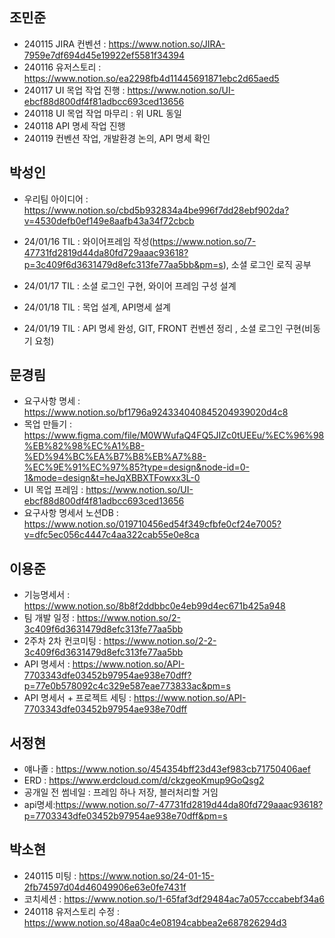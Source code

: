 ## 조민준
- 240115 JIRA 컨벤션 : https://www.notion.so/JIRA-7959e7df694d45e19922ef5581f34394
- 240116 유저스토리 : https://www.notion.so/ea2298fb4d11445691871ebc2d65aed5
- 240117 UI 목업 작업 진행 : https://www.notion.so/UI-ebcf88d800df4f81adbcc693ced13656
- 240118 UI 목업 작업 마무리 : 위 URL 동일
- 240118 API 명세 작업 진행
- 240119 컨벤션 작업, 개발환경 논의, API 명세 확인


## 박성인
- 우리팀 아이디어 : https://www.notion.so/cbd5b932834a4be996f7dd28ebf902da?v=4530defb0ef149e8aafb43a34f72cbcb
- 24/01/16 TIL : 와이어프레임 작성(https://www.notion.so/7-47731fd2819d44da80fd729aaac93618?p=3c409f6d3631479d8efc313fe77aa5bb&pm=s), 소셜 로그인 로직 공부 

- 24/01/17 TIL : 소셜 로그인 구현, 와이어 프레임 구성 설계
- 24/01/18 TIL : 목업 설계, API명세 설계
- 24/01/19 TIL : API 명세 완성, GIT, FRONT 컨벤션 정리 , 소셜 로그인 구현(비동기 요청)


## 문경림
- 요구사항 명세 : https://www.notion.so/bf1796a924334040845204939020d4c8
- 목업 만들기 :  https://www.figma.com/file/M0WWufaQ4FQ5JIZc0tUEEu/%EC%96%98%EB%82%98%EC%A1%B8-%ED%94%BC%EA%B7%B8%EB%A7%88-%EC%9E%91%EC%97%85?type=design&node-id=0-1&mode=design&t=heJqXBBXTFowxx3L-0
- UI 목업 프레임 : https://www.notion.so/UI-ebcf88d800df4f81adbcc693ced13656
- 요구사항 명세서 노션DB : https://www.notion.so/019710456ed54f349cfbfe0cf24e7005?v=dfc5ec056c4447c4aa322cab55e0e8ca

## 이용준
- 기능명세서 : https://www.notion.so/8b8f2ddbbc0e4eb99d4ec671b425a948
- 팀 개발 일정 : https://www.notion.so/2-3c409f6d3631479d8efc313fe77aa5bb
- 2주차 2차 컨코미팅 : https://www.notion.so/2-2-3c409f6d3631479d8efc313fe77aa5bb
- API 명세서 : https://www.notion.so/API-7703343dfe03452b97954ae938e70dff?p=77e0b578092c4c329e587eae773833ac&pm=s
- API 명세서 + 프로젝트 세팅 : https://www.notion.so/API-7703343dfe03452b97954ae938e70dff


## 서정현
- 얘나졸 :  https://www.notion.so/454354bff23d43ef983cb71750406aef
- ERD : https://www.erdcloud.com/d/ckzgeoKmup9GoQsg2
- 공개일 전 썸네일 : 프레임 하나 저장, 블러처리할 거임 
- api명세:https://www.notion.so/7-47731fd2819d44da80fd729aaac93618?p=7703343dfe03452b97954ae938e70dff&pm=s

## 박소현
- 240115 미팅 : https://www.notion.so/24-01-15-2fb74597d04d46049906e63e0fe7431f
- 코치세션 : https://www.notion.so/1-65faf3df29484ac7a057cccabebf34a6
- 240118 유저스토리 수정 : https://www.notion.so/48aa0c4e08194cabbea2e687826294d3
